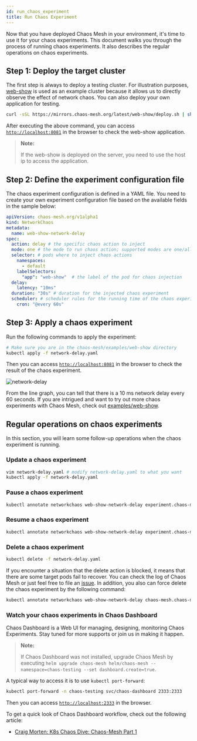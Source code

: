 ```yaml
---
id: run_chaos_experiment
title: Run Chaos Experiment
---
```


Now that you have deployed Chaos Mesh in your environment, it's time to use it for your chaos experiments. This document walks you through the process of running chaos experiments. It also describes the regular operations on chaos experiments.

## Step 1: Deploy the target cluster

The first step is always to deploy a testing cluster. For illustration purposes, [web-show](https://github.com/chaos-mesh/web-show) is used as an example cluster because it allows us to directly observe the effect of network chaos. You can also deploy your own application for testing.

```bash
curl -sSL https://mirrors.chaos-mesh.org/latest/web-show/deploy.sh | sh
```

After executing the above command, you can access [`http://localhost:8081`](http://localhost:8081) in the browser to check the web-show application.

> **Note:**
>
> If the web-show is deployed on the server, you need to use the host ip to access the application.

## Step 2: Define the experiment configuration file

The chaos experiment configuration is defined in a YAML file. You need to create your own experiment configuration file based on the available fields in the sample below:

<!-- prettier-ignore -->
```yaml
apiVersion: chaos-mesh.org/v1alpha1
kind: NetworkChaos
metadata:
  name: web-show-network-delay
spec:
  action: delay # the specific chaos action to inject
  mode: one # the mode to run chaos action; supported modes are one/all/fixed/fixed-percent/random-max-percent
  selector: # pods where to inject chaos actions
    namespaces:
      - default
    labelSelectors:
      "app": "web-show"  # the label of the pod for chaos injection
  delay:
    latency: "10ms"
  duration: "30s" # duration for the injected chaos experiment
  scheduler: # scheduler rules for the running time of the chaos experiments about pods.
    cron: "@every 60s"
```

## Step 3: Apply a chaos experiment

Run the following commands to apply the experiment:

```bash
# Make sure you are in the chaos-mesh/examples/web-show directory
kubectl apply -f network-delay.yaml
```

Then you can access [`http://localhost:8081`](http://localhost:8081) in the browser to check the result of the chaos experiment.

![network-delay](/img/using-chaos-mesh-to-insert-delays-in-web-show.png)

From the line graph, you can tell that there is a 10 ms network delay every 60 seconds. If you are intrigued and want to try out more chaos experiments with Chaos Mesh, check out [examples/web-show](https://github.com/pingcap/chaos-mesh/tree/master/examples/web-show).

## Regular operations on chaos experiments

In this section, you will learn some follow-up operations when the chaos experiment is running.

### Update a chaos experiment

```bash
vim network-delay.yaml # modify network-delay.yaml to what you want
kubectl apply -f network-delay.yaml
```

### Pause a chaos experiment

```bash
kubectl annotate networkchaos web-show-network-delay experiment.chaos-mesh.org/pause=true
```

### Resume a chaos experiment

```bash
kubectl annotate networkchaos web-show-network-delay experiment.chaos-mesh.org/pause-
```

### Delete a chaos experiment

```bash
kubectl delete -f network-delay.yaml
```

If you encounter a situation that the delete action is blocked, it means that there are some target pods fail to recover. You can check the log of Chaos Mesh or just feel free to file an [issue](https://github.com/pingcap/chaos-mesh/issues). In addition, you also can force delete the chaos experiment by the following command:

```bash
kubectl annotate networkchaos web-show-network-delay chaos-mesh.chaos-mesh.org/cleanFinalizer=forced
```

### Watch your chaos experiments in Chaos Dashboard

Chaos Dashboard is a Web UI for managing, designing, monitoring Chaos Experiments. Stay tuned for more supports or join us in making it happen.

> **Note:**
>
> If Chaos Dashboard was not installed, upgrade Chaos Mesh by executing `helm upgrade chaos-mesh helm/chaos-mesh --namespace=chaos-testing --set dashboard.create=true`.

A typical way to access it is to use `kubectl port-forward`:

```bash
kubectl port-forward -n chaos-testing svc/chaos-dashboard 2333:2333
```

Then you can access [`http://localhost:2333`](http://localhost:2333) in the browser.

To get a quick look of Chaos Dashboard workflow,  check out the following article:

- [Craig Morten: K8s Chaos Dive: Chaos-Mesh Part 1](https://dev.to/craigmorten/k8s-chaos-dive-2-chaos-mesh-part-1-2i96)
